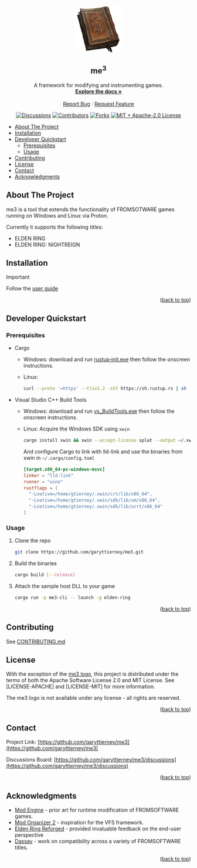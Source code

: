<a name="readme-top"></a>

<br />
<div align="center">


  <p align="center">
    <img src="distribution/assets/me3.png" />
  </p>
  <h2 align="center">me<sup>3</sup></h2>

  <p align="center">
    A framework for modifying and instrumenting games.
    <br />
    <a href="https://me3.readthedocs.io/"><strong>Explore the docs »</strong></a>
    <br />
    <br />
    <a href="https://github.com/garyttierney/me3/discussions/categories/bug-reports">Report Bug</a>
    ·
    <a href="https://github.com/garyttierney/me3/discussions/categories/ideas">Request Feature</a>
  </p>

[![Discussions][discussions-shield]][discussions-url]
[![Contributors][contributors-shield]][contributors-url]
[![Forks][forks-shield]][forks-url]
[![MIT + Apache-2.0 License][license-shield]][license-url]

</div>


- [About The Project](#about-the-project)
- [Installation](#installation)
- [Developer Quickstart](#developer-quickstart)
  - [Prerequisites](#prerequisites)
  - [Usage](#usage)
- [Contributing](#contributing)
- [License](#license)
- [Contact](#contact)
- [Acknowledgments](#acknowledgments)

<!-- ABOUT THE PROJECT -->

## About The Project

me3 is a tool that extends the functionality of FROMSOTWARE games running on Windows and Linux via Proton.

Currently it supports the following titles:

- ELDEN RING
- ELDEN RING: NIGHTREIGN

## Installation

> [!IMPORTANT]
> Follow the [user guide](https://me3.readthedocs.io/en/latest/#quickstart)

<p align="right">(<a href="#readme-top">back to top</a>)</p>

<!-- GETTING STARTED -->

## Developer Quickstart

### Prerequisites

- Cargo
  - Windows: download and run [rustup‑init.exe][rustup-installer] then follow the onscreen instructions.
  - Linux:

    ```bash
    curl --proto '=https' --tlsv1.2 -sSf https://sh.rustup.rs | sh
    ```

- Visual Studio C++ Build Tools
  - Windows: download and run [vs_BuildTools.exe][buildtools-installer] then follow the onscreen instructions.
  - Linux: Acquire the Windows SDK using `xwin`

    ```bash
    cargo install xwin && xwin --accept-license splat --output ~/.xwin
    ```

    And configure Cargo to link with lld-link and use the binaries from xwin in `~/.cargo/config.toml`

    ```toml
    [target.x86_64-pc-windows-msvc]
    linker = "lld-link"
    runner = "wine"
    rustflags = [
      "-Lnative=/home/gtierney/.xwin/crt/lib/x86_64",
      "-Lnative=/home/gtierney/.xwin/sdk/lib/um/x86_64",
      "-Lnative=/home/gtierney/.xwin/sdk/lib/ucrt/x86_64"
    ]
    ```

### Usage

1. Clone the repo

   ```sh
   git clone https://github.com/garyttierney/me3.git
   ```

2. Build the binaries

   ```sh
   cargo build [--release]
   ```

3. Attach the sample host DLL to your game

   ```sh
   cargo run -p me3-cli -- launch -g elden-ring
   ```

   <p align="right">(<a href="#readme-top">back to top</a>)</p>

<!-- CONTRIBUTING -->

## Contributing

See [CONTRIBUTING.md](CONTRIBUTING.md)

<!-- LICENSE -->

## License

With the exception of the [me3 logo](distribution/assets/me3.ico), this project is distributed under the terms of both the Apache Software License 2.0 and MIT License. See [LICENSE-APACHE] and [LICENSE-MIT] for more information.

The me3 logo is not available under any license - all rights are reserved.

<p align="right">(<a href="#readme-top">back to top</a>)</p>

<!-- CONTACT -->

## Contact

Project Link: [https://github.com/garyttierney/me3](https://github.com/garyttierney/me3)

Discussions Board: [https://github.com/garyttierney/me3/discussions](https://github.com/garyttierney/me3/discussions)

<p align="right">(<a href="#readme-top">back to top</a>)</p>

<!-- ACKNOWLEDGMENTS -->

## Acknowledgments

- [Mod Engine](https://github.com/katalash/ModEngine/tree/master/DS3ModEngine) - prior art for runtime modification of FROMSOFTWARE games.
- [Mod Organizer 2](https://github.com/ModOrganizer2/modorganizer/) - inspiration for the VFS framework.
- [Elden Ring Reforged](https://www.nexusmods.com/eldenring/mods/541) - provided invaluable feedback on the end-user perspective
- [Dassav](https://github.com/dasaav-dsv) - work on compatibility across a variety of FROMSOFTWARE titles.

<p align="right">(<a href="#readme-top">back to top</a>)</p>

<!-- MARKDOWN LINKS & IMAGES -->
<!-- https://www.markdownguide.org/basic-syntax/#reference-style-links -->

[rustup-installer]: https://static.rust-lang.org/dist/rust-1.87.0-x86_64-pc-windows-msvc.msi
[buildtools-installer]: https://aka.ms/vs/17/release/vs_BuildTools.exe
[discussions-shield]: https://img.shields.io/github/discussions/garyttierney/me3
[discussions-url]: https://github.com/garyttierney/me3/discussions
[contributors-shield]: https://img.shields.io/github/contributors/garyttierney/me3.svg?style=flat
[contributors-url]: https://github.com/garyttierney/me3/graphs/contributors
[forks-shield]: https://img.shields.io/github/forks/garyttierney/me3.svg?style=flat
[forks-url]: https://github.com/garyttierney/me3/network/members
[license-shield]: https://img.shields.io/badge/license-MIT%2FApache--2.0-green?style=flat
[license-url]: https://github.com/garyttierney/me3/blob/main/LICENSE-APACHE
